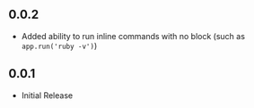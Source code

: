## 0.0.2

- Added ability to run inline commands with no block (such as `app.run('ruby -v')`)

## 0.0.1

- Initial Release